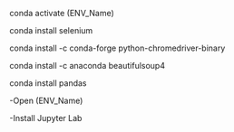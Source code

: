 conda activate (ENV_Name)

conda install selenium

conda install -c conda-forge python-chromedriver-binary


conda install -c anaconda beautifulsoup4


conda install pandas

-Open (ENV_Name)

-Install Jupyter Lab

